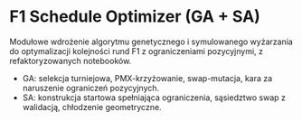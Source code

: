 # F1 Schedule Optimizer (GA + SA)

Modułowe wdrożenie algorytmu genetycznego i symulowanego wyżarzania do optymalizacji kolejności rund F1 z ograniczeniami pozycyjnymi, z refaktoryzowanych notebooków.  
- GA: selekcja turniejowa, PMX-krzyżowanie, swap-mutacja, kara za naruszenie ograniczeń pozycyjnych.  
- SA: konstrukcja startowa spełniająca ograniczenia, sąsiedztwo swap z walidacją, chłodzenie geometryczne.
